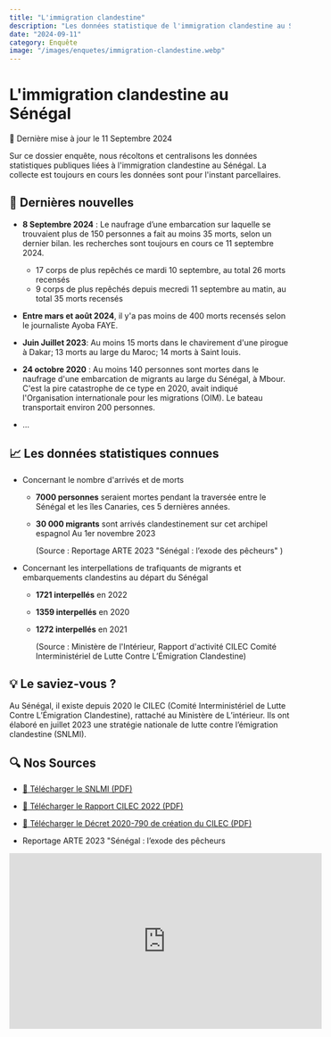 ```yaml
---
title: "L'immigration clandestine"
description: "Les données statistique de l'immigration clandestine au Sénégal"
date: "2024-09-11"
category: Enquête
image: "/images/enquetes/immigration-clandestine.webp"
---
```


# L'immigration clandestine au Sénégal

📅 Dernière mise à jour le 11 Septembre 2024

Sur ce dossier enquête, nous récoltons et centralisons les données statistiques publiques liées à l'immigration clandestine au Sénégal. La collecte est toujours en cours les données sont pour l'instant parcellaires.

## 📰 Dernières nouvelles

- **8 Septembre 2024** : Le naufrage d’une embarcation sur laquelle se trouvaient plus de 150 personnes a fait au moins 35 morts, selon un dernier bilan. les recherches sont toujours en cours ce 11 septembre 2024.

  - 17 corps de plus repêchés ce mardi 10 septembre, au total 26 morts recensés
  - 9 corps de plus repêchés depuis mecredi 11 septembre au matin, au total 35 morts recensés

- **Entre mars et août 2024**, il y'a pas moins de 400 morts recensés selon le journaliste Ayoba FAYE.

- **Juin Juillet 2023**: Au moins 15 morts dans le chavirement d'une pirogue à Dakar; 13 morts au large du Maroc; 14 morts à Saint louis.

- **24 octobre 2020** : Au moins 140 personnes sont mortes dans le naufrage d'une embarcation de migrants au large du Sénégal, à Mbour. C'est la pire catastrophe de ce type en 2020, avait indiqué l'Organisation internationale pour les migrations (OIM). Le bateau transportait environ 200 personnes.

- ...

## 📈 Les données statistiques connues

- Concernant le nombre d'arrivés et de morts

  - **7000 personnes** seraient mortes pendant la traversée entre le Sénégal et les îles Canaries, ces 5 dernières années.

  - **30 000 migrants** sont arrivés clandestinement sur cet archipel espagnol Au 1er novembre 2023

    (Source : Reportage ARTE 2023 "Sénégal : l’exode des pêcheurs" )

- Concernant les interpellations de trafiquants de migrants et embarquements clandestins au départ du Sénégal

  - **1721 interpellés** en 2022

  - **1359 interpellés** en 2020

  - **1272 interpellés** en 2021

    (Source : Ministère de l'Intérieur, Rapport d'activité CILEC Comité Interministériel de Lutte Contre L’Émigration Clandestine)

## 💡 Le saviez-vous ?

Au Sénégal, il existe depuis 2020 le CILEC (Comité Interministériel de Lutte Contre L’Émigration Clandestine), rattaché au Ministère de L’intérieur. Ils ont élaboré en juillet 2023 une stratégie nationale de lutte contre l’émigration clandestine (SNLMI).

## 🔍 Nos Sources

- <a href="/pdf/immigration-clandestine/CILEC-SNLMI-PAN-2023-2025.pdf" target="_blank">📄 Télécharger le SNLMI (PDF)</a>

- <a href="/pdf/immigration-clandestine/CILEC-Rapport-2022.pdf" target="_blank">📄 Télécharger le Rapport CILEC 2022 (PDF)</a>

- <a href="/pdf/immigration-clandestine/CILEC-decret-2020-790.pdf" target="_blank">📄 Télécharger le Décret 2020-790 de création du CILEC (PDF)</a>

- Reportage ARTE 2023 "Sénégal : l’exode des pêcheurs

<iframe class="video" width="560" height="315" src="https://www.youtube.com/embed/fNd6PAyv8c8" frameborder="0" allow="autoplay; encrypted-media" allowfullscreen></iframe>
